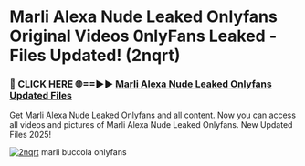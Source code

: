 # Marli Alexa Nude Leaked Onlyfans Original Videos 0nlyFans Leaked - Files Updated! (2nqrt)

<h3>🔴 CLICK HERE 🌐==►► <a href="https://tinyurl.com/4seja8ks" rel="nofollow">Marli Alexa Nude Leaked Onlyfans Updated Files</a></h3>

Get Marli Alexa Nude Leaked Onlyfans and all content. Now you can access all videos and pictures of Marli Alexa Nude Leaked Onlyfans. New Updated Files 2025!

[![2nqrt](https://i.imgur.com/EWjZXRe.gif)](https://tinyurl.com/4seja8ks)
marli buccola onlyfans